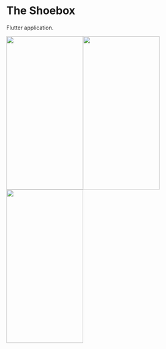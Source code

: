 # The Shoebox

Flutter application.

<img src="https://user-images.githubusercontent.com/107310211/177970491-942656bd-169f-4bf2-9801-518db3f547b0.png" data-canonical-src="https://user-images.githubusercontent.com/107310211/177970491-942656bd-169f-4bf2-9801-518db3f547b0.png" width="200" height="400" /><img src="https://user-images.githubusercontent.com/107310211/177970560-fa062d9e-a463-4d5b-99a2-a17c126874ae.png" data-canonical-src="https://user-images.githubusercontent.com/107310211/177970560-fa062d9e-a463-4d5b-99a2-a17c126874ae.png" width="200" height="400" /><img src="https://user-images.githubusercontent.com/107310211/177970571-9b9e51a1-9f4d-4c2f-8577-b545d6dbc030.png" data-canonical-src="https://user-images.githubusercontent.com/107310211/177970571-9b9e51a1-9f4d-4c2f-8577-b545d6dbc030.png" width="200" height="400" />



